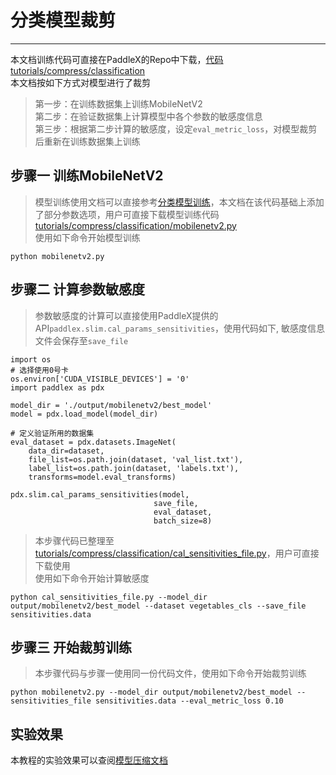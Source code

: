 # 分类模型裁剪

---
本文档训练代码可直接在PaddleX的Repo中下载，[代码tutorials/compress/classification](https://github.com/PaddlePaddle/PaddleX/blob/develop/tutorials/compress/classification)  
本文档按如下方式对模型进行了裁剪
> 第一步：在训练数据集上训练MobileNetV2  
> 第二步：在验证数据集上计算模型中各个参数的敏感度信息  
> 第三步：根据第二步计算的敏感度，设定`eval_metric_loss`，对模型裁剪后重新在训练数据集上训练

## 步骤一 训练MobileNetV2
> 模型训练使用文档可以直接参考[分类模型训练](../train/classification.md)，本文档在该代码基础上添加了部分参数选项，用户可直接下载模型训练代码[tutorials/compress/classification/mobilenetv2.py](https://github.com/PaddlePaddle/PaddleX/blob/develop/tutorials/compress/classification/mobilenetv2.py)  
> 使用如下命令开始模型训练
```
python mobilenetv2.py
```

## 步骤二 计算参数敏感度
> 参数敏感度的计算可以直接使用PaddleX提供的API`paddlex.slim.cal_params_sensitivities`，使用代码如下, 敏感度信息文件会保存至`save_file`

```
import os
# 选择使用0号卡
os.environ['CUDA_VISIBLE_DEVICES'] = '0'
import paddlex as pdx

model_dir = './output/mobilenetv2/best_model'
model = pdx.load_model(model_dir)

# 定义验证所用的数据集
eval_dataset = pdx.datasets.ImageNet(
    data_dir=dataset,
    file_list=os.path.join(dataset, 'val_list.txt'),
    label_list=os.path.join(dataset, 'labels.txt'),
    transforms=model.eval_transforms)

pdx.slim.cal_params_sensitivities(model,
                                save_file,
                                eval_dataset,
                                batch_size=8)
```
> 本步骤代码已整理至[tutorials/compress/classification/cal_sensitivities_file.py](https://github.com/PaddlePaddle/PaddleX/blob/develop/tutorials/compress/classification/cal_sensitivities_file.py)，用户可直接下载使用  
> 使用如下命令开始计算敏感度
```
python cal_sensitivities_file.py --model_dir output/mobilenetv2/best_model --dataset vegetables_cls --save_file sensitivities.data
```

## 步骤三 开始裁剪训练
> 本步骤代码与步骤一使用同一份代码文件，使用如下命令开始裁剪训练
```
python mobilenetv2.py --model_dir output/mobilenetv2/best_model --sensitivities_file sensitivities.data --eval_metric_loss 0.10
```

## 实验效果
本教程的实验效果可以查阅[模型压缩文档](../../slim/prune.md)
